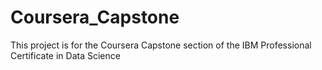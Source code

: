 # Coursera_Capstone
This project is for the Coursera Capstone section of the IBM Professional Certificate in Data Science
